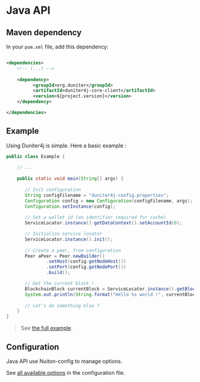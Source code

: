 
# Java API


## Maven dependency

In your `pom.xml` file, add this dependency:

```xml

<dependencies>
    <!-- (...) -->
    
    <dependency>
          <groupId>org.duniter</groupId>
          <artifactId>duniter4j-core-client</artifactId>
          <version>${project.version}</version>
    </dependency>

</dependencies>
```

## Example

Using Duniter4j is simple. Here a basic example :

```java
public class Example {
    
    // ...
    
    public static void main(String[] args) {
        
       // Init configuration
       String configFilename = "duniter4j-config.properties";
       Configuration config = new Configuration(configFilename, args);
       Configuration.setInstance(config);
       
       // Set a wallet id (an identifier required for cache)
       ServiceLocator.instance().getDataContext().setAccountId(0);

       // Initialize service locator
       ServiceLocator.instance().init();
       
       // Create a peer, from configuration
       Peer aPeer = Peer.newBuilder()
               .setHost(config.getNodeHost())
               .setPort(config.getNodePort())
               .build();

       // Get the current block !
       BlockchainBlock currentBlock = ServiceLocator.instance().getBlockchainRemoteService().getCurrentBlock(aPeer);
       System.out.println(String.format("Hello %s world !", currentBlock.getCurrency()));
       
       // Let's do something else ?
    }
}
```

> See [the full example](./xref/org/duniter/core/client/example/Example1.html).

## Configuration

  Java API use Nuiton-config to manage options.
  
  See [all available options](./config-report.html) in the configuration file.
  
    